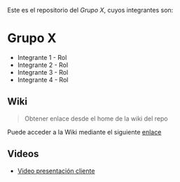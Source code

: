 Este es el repositorio del *Grupo X*, cuyos integrantes son:
# Grupo X

* Integrante 1 - Rol
* Integrante 2 - Rol
* Integrante 3 - Rol
* Integrante 4 - Rol

## Wiki

> Obtener enlace desde el home de la wiki del repo

Puede acceder a la Wiki mediante el siguiente [enlace](https://github.com/Tabby2109/inf236-grupo-00/wiki)

## Videos
* [Video presentación cliente](https://youtube/o53KH8nr_Ec)
